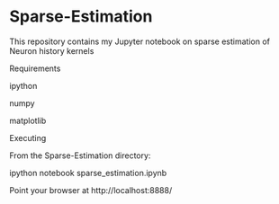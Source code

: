 # Sparse-Estimation
This repository contains my Jupyter notebook on sparse estimation of Neuron history kernels

Requirements

ipython

numpy

matplotlib

Executing

From the Sparse-Estimation directory:

ipython notebook sparse_estimation.ipynb

Point your browser at http://localhost:8888/
